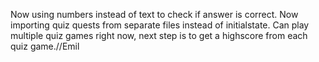 Now using numbers instead of text to check if answer is correct. Now importing quiz quests from separate files instead of initialstate. Can play multiple quiz games right now, next step is to get a highscore from each quiz game.//Emil